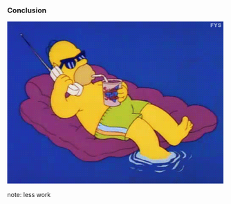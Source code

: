 ###  Conclusion <!-- .element: class="section-title" -->

![it's good](resources/less-work.gif)

note:
    less work

